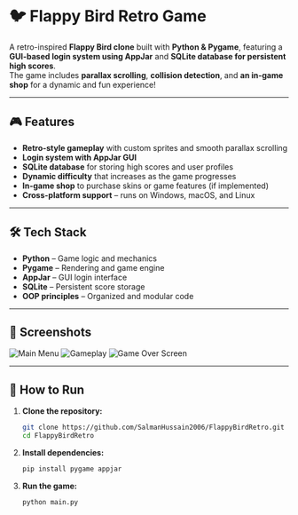 # 🐦 Flappy Bird Retro Game

A retro-inspired **Flappy Bird clone** built with **Python & Pygame**, featuring a **GUI-based login system using AppJar** and **SQLite database for persistent high scores**.  
The game includes **parallax scrolling**, **collision detection**, and **an in-game shop** for a dynamic and fun experience!

---

## 🎮 Features

- **Retro-style gameplay** with custom sprites and smooth parallax scrolling
- **Login system with AppJar GUI**
- **SQLite database** for storing high scores and user profiles
- **Dynamic difficulty** that increases as the game progresses
- **In-game shop** to purchase skins or game features (if implemented)
- **Cross-platform support** – runs on Windows, macOS, and Linux

---

## 🛠️ Tech Stack

- **Python** – Game logic and mechanics
- **Pygame** – Rendering and game engine
- **AppJar** – GUI login interface
- **SQLite** – Persistent score storage
- **OOP principles** – Organized and modular code

---

## 📸 Screenshots

![Main Menu](assets/main_menu.png)
![Gameplay](assets/gameplay.png)
![Game Over Screen](assets/game_over.png)

---

## 🚀 How to Run

1. **Clone the repository:**
   ```bash
   git clone https://github.com/SalmanHussain2006/FlappyBirdRetro.git
   cd FlappyBirdRetro
   
2. **Install dependencies:**
   ```bash
   pip install pygame appjar

3. **Run the game:**
   ```bash
   python main.py

